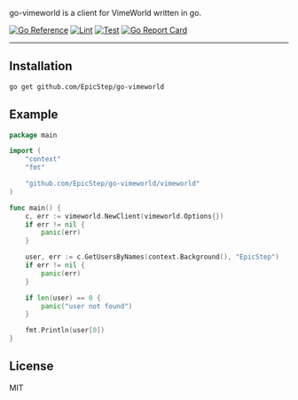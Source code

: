go-vimeworld is a client for VimeWorld written in go.

[![Go Reference](https://pkg.go.dev/badge/github.com/EpicStep/go-vimeworld/vimeworld.svg)](https://pkg.go.dev/github.com/EpicStep/go-vimeworld/vimeworld)
[![Lint](https://github.com/EpicStep/go-vimeworld/actions/workflows/lint.yml/badge.svg)](https://github.com/EpicStep/go-vimeworld/actions/workflows/lint.yml)
[![Test](https://github.com/EpicStep/go-vimeworld/actions/workflows/test.yml/badge.svg)](https://github.com/EpicStep/go-vimeworld/actions/workflows/test.yml)
[![Go Report Card](https://goreportcard.com/badge/github.com/EpicStep/go-vimeworld)](https://goreportcard.com/report/github.com/EpicStep/go-vimeworld)

----

## Installation
```bash
go get github.com/EpicStep/go-vimeworld
```

## Example

```go
package main

import (
	"context"
	"fmt"

	"github.com/EpicStep/go-vimeworld/vimeworld"
)

func main() {
	c, err := vimeworld.NewClient(vimeworld.Options{})
	if err != nil {
		panic(err)
	}

	user, err := c.GetUsersByNames(context.Background(), "EpicStep")
	if err != nil {
		panic(err)
	}

	if len(user) == 0 {
		panic("user not found")
	}

	fmt.Println(user[0])
}
```

## License
MIT

